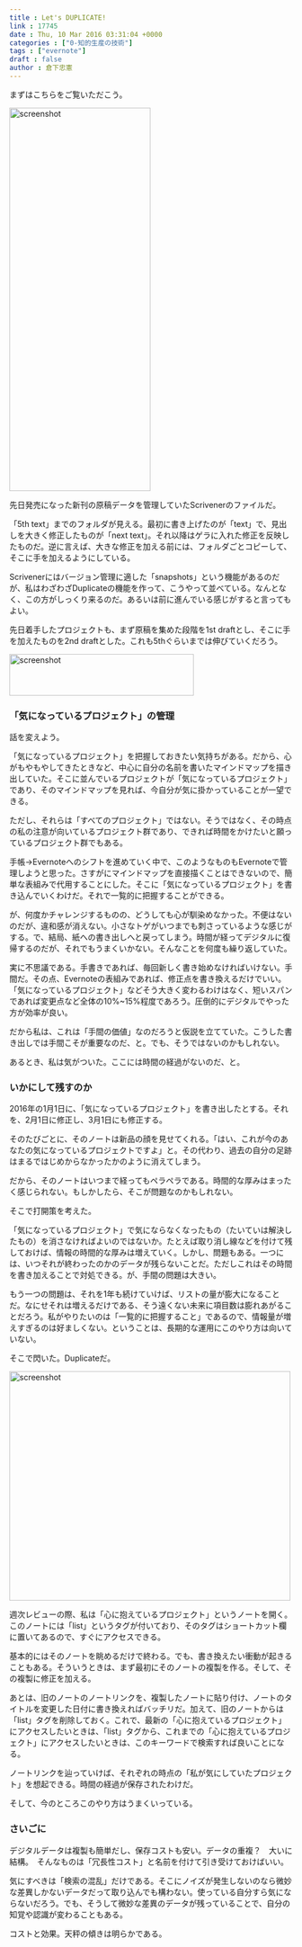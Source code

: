 ```yaml
---
title : Let's DUPLICATE!
link : 17745
date : Thu, 10 Mar 2016 03:31:04 +0000
categories : ["0-知的生産の技術"]
tags : ["evernote"]
draft : false
author : 倉下忠憲
---
```


まずはこちらをご覧いただこう。

<a href="https://rashita.net/blog/?attachment_id=17746" rel="attachment wp-att-17746"><img src="https://rashita.net/blog/wp-content/uploads/2016/03/screenshot.png" alt="screenshot" width="251" height="682" class="alignnone size-full wp-image-17746" /></a>

先日発売になった新刊の原稿データを管理していたScrivenerのファイルだ。

「5th text」までのフォルダが見える。最初に書き上げたのが「text」で、見出しを大きく修正したものが「next text」。それ以降はゲラに入れた修正を反映したものだ。逆に言えば、大きな修正を加える前には、フォルダごとコピーして、そこに手を加えるようにしている。

Scrivenerにはバージョン管理に適した「snapshots」という機能があるのだが、私はわざわざDuplicateの機能を作って、こうやって並べている。なんとなく、この方がしっくり来るのだ。あるいは前に進んでいる感じがすると言ってもよい。

先日着手したプロジェクトも、まず原稿を集めた段階を1st draftとし、そこに手を加えたものを2nd draftとした。これも5thぐらいまでは伸びていくだろう。

<a href="https://rashita.net/blog/?attachment_id=17747" rel="attachment wp-att-17747"><img src="https://rashita.net/blog/wp-content/uploads/2016/03/screenshot1.png" alt="screenshot" width="328" height="74" class="alignnone size-full wp-image-17747" /></a>

<H3>「気になっているプロジェクト」の管理</H3>

話を変えよう。

「気になっているプロジェクト」を把握しておきたい気持ちがある。だから、心がもやもやしてきたときなど、中心に自分の名前を書いたマインドマップを描き出していた。そこに並んでいるプロジェクトが「気になっているプロジェクト」であり、そのマインドマップを見れば、今自分が気に掛かっていることが一望できる。

ただし、それらは「すべてのプロジェクト」ではない。そうではなく、その時点の私の注意が向いているプロジェクト群であり、できれば時間をかけたいと願っているプロジェクト群でもある。

手帳→Evernoteへのシフトを進めていく中で、このようなものもEvernoteで管理しようと思った。さすがにマインドマップを直接描くことはできないので、簡単な表組みで代用することにした。そこに「気になっているプロジェクト」を書き込んでいくわけだ。それで一覧的に把握することができる。

が、何度かチャレンジするものの、どうしても心が馴染めなかった。不便はないのだが、違和感が消えない。小さなトゲがいつまでも刺さっているような感じがする。で、結局、紙への書き出しへと戻ってしまう。時間が経ってデジタルに復帰するのだが、それでもうまくいかない。そんなことを何度も繰り返していた。

実に不思議である。手書きであれば、毎回新しく書き始めなければいけない。手間だ。その点、Evernoteの表組みであれば、修正点を書き換えるだけでいい。「気になっているプロジェクト」などそう大きく変わるわけはなく、短いスパンであれば変更点など全体の10%~15%程度であろう。圧倒的にデジタルでやった方が効率が良い。

だから私は、これは「手間の価値」なのだろうと仮説を立てていた。こうした書き出しでは手間こそが重要なのだ、と。でも、そうではないのかもしれない。

あるとき、私は気がついた。ここには時間の経過がないのだ、と。

<H3>いかにして残すのか</H3>

2016年の1月1日に、「気になっているプロジェクト」を書き出したとする。それを、2月1日に修正し、3月1日にも修正する。

そのたびごとに、そのノートは新品の顔を見せてくれる。「はい、これが今のあなたの気になっているプロジェクトですよ」と。その代わり、過去の自分の足跡はまるではじめからなかったかのように消えてしまう。

だから、そのノートはいつまで経ってもペラペラである。時間的な厚みはまったく感じられない。もしかしたら、そこが問題なのかもしれない。

そこで打開策を考えた。

「気になっているプロジェクト」で気にならなくなったもの（たいていは解決したもの）を消さなければよいのではないか。たとえば取り消し線などを付けて残しておけば、情報の時間的な厚みは増えていく。しかし、問題もある。一つには、いつそれが終わったのかのデータが残らないことだ。ただしこれはその時間を書き加えることで対処できる。が、手間の問題は大きい。

もう一つの問題は、それを1年も続けていけば、リストの量が膨大になることだ。なにせそれは増えるだけである、そう遠くない未来に項目数は膨れあがることだろう。私がやりたいのは「一覧的に把握すること」であるので、情報量が増えすぎるのは好ましくない。ということは、長期的な運用にこのやり方は向いていない。

そこで閃いた。Duplicateだ。

<a href="https://rashita.net/blog/?attachment_id=17750" rel="attachment wp-att-17750"><img src="https://rashita.net/blog/wp-content/uploads/2016/03/screenshot2-500x408.png" alt="screenshot" width="500" height="408" class="alignnone size-medium wp-image-17750" /></a>

週次レビューの際、私は「心に抱えているプロジェクト」というノートを開く。このノートには「list」というタグが付いており、そのタグはショートカット欄に置いてあるので、すぐにアクセスできる。

基本的にはそのノートを眺めるだけで終わる。でも、書き換えたい衝動が起きることもある。そういうときは、まず最初にそのノートの複製を作る。そして、その複製に修正を加える。

あとは、旧のノートのノートリンクを、複製したノートに貼り付け、ノートのタイトルを変更した日付に書き換えればバッチリだ。加えて、旧のノートからは「list」タグを削除しておく。これで、最新の「心に抱えているプロジェクト」にアクセスしたいときは、「list」タグから、これまでの「心に抱えているプロジェクト」にアクセスしたいときは、このキーワードで検索すれば良いことになる。

ノートリンクを辿っていけば、それぞれの時点の「私が気にしていたプロジェクト」を想起できる。時間の経過が保存されたわけだ。

そして、今のところこのやり方はうまくいっている。

<H3>さいごに</H3>

デジタルデータは複製も簡単だし、保存コストも安い。データの重複？　大いに結構。　そんなものは「冗長性コスト」と名前を付けて引き受けておけばいい。

気にすべきは「検索の混乱」だけである。そこにノイズが発生しないのなら微妙な差異しかないデータだって取り込んでも構わない。使っている自分すら気にならないだろう。でも、そうして微妙な差異のデータが残っていることで、自分の知覚や認識が変わることもある。

コストと効果。天秤の傾きは明らかである。